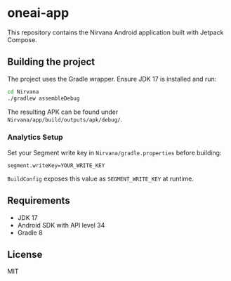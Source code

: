 # oneai-app

This repository contains the Nirvana Android application built with Jetpack Compose.

## Building the project

The project uses the Gradle wrapper. Ensure JDK 17 is installed and run:

```bash
cd Nirvana
./gradlew assembleDebug
```

The resulting APK can be found under `Nirvana/app/build/outputs/apk/debug/`.

### Analytics Setup

Set your Segment write key in `Nirvana/gradle.properties` before building:

```properties
segment.writeKey=YOUR_WRITE_KEY
```

`BuildConfig` exposes this value as `SEGMENT_WRITE_KEY` at runtime.

## Requirements

- JDK 17
- Android SDK with API level 34
- Gradle 8

## License

MIT

